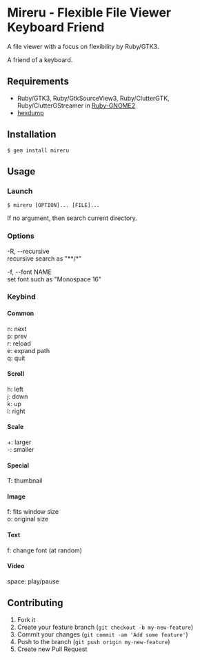 # Mireru - Flexible File Viewer Keyboard Friend

A file viewer with a focus on flexibility by Ruby/GTK3.

A friend of a keyboard.

## Requirements

* Ruby/GTK3, Ruby/GtkSourceView3, Ruby/ClutterGTK, Ruby/ClutterGStreamer in
  [Ruby-GNOME2](http://ruby-gnome2.sourceforge.jp/)
* [hexdump](https://github.com/postmodern/hexdump)

## Installation

    $ gem install mireru

## Usage

### Launch

    $ mireru [OPTION]... [FILE]...

If no argument, then search current directory.

### Options

-R, --recursive<br />
    recursive search as "**/*"

-f, --font NAME<br />
    set font such as "Monospace 16"

### Keybind

#### Common

n: next<br />
p: prev<br />
r: reload<br />
e: expand path<br />
q: quit<br />

#### Scroll

h: left<br />
j: down<br />
k: up<br />
l: right<br />

#### Scale

+: larger<br />
-: smaller<br />

#### Special

T: thumbnail

#### Image

f: fits window size<br />
o: original size<br />

#### Text

f: change font (at random)<br />

#### Video

space: play/pause<br />

## Contributing

1. Fork it
2. Create your feature branch (`git checkout -b my-new-feature`)
3. Commit your changes (`git commit -am 'Add some feature'`)
4. Push to the branch (`git push origin my-new-feature`)
5. Create new Pull Request
